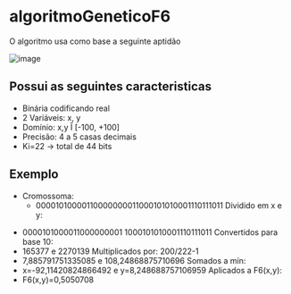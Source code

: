 # algoritmoGeneticoF6

O algoritmo usa como base a seguinte aptidão

![image](https://user-images.githubusercontent.com/48679801/181824678-723899ef-67a6-4e3d-87ab-860f6b23d710.png)

## Possui as seguintes caracteristicas
* Binária codificando real
* 2 Variáveis: x, y
* Domínio: x,y Î [-100, +100]
* Precisão: 4 a 5 casas decimais
* Ki=22 -> total de 44 bits

## Exemplo
- Cromossoma:
  * 00001010000110000000011000101010001110111011
Dividido em x e y:
* 0000101000011000000001 1000101010001110111011
Convertidos para base 10:
* 165377 e 2270139
Multiplicados por: 200/222-1
* 7,885791751335085 e 108,24868875710696
Somados a mín:
* x=-92,11420824866492 e y=8,248688757106959
Aplicados a F6(x,y):
* F6(x,y)=0,5050708
